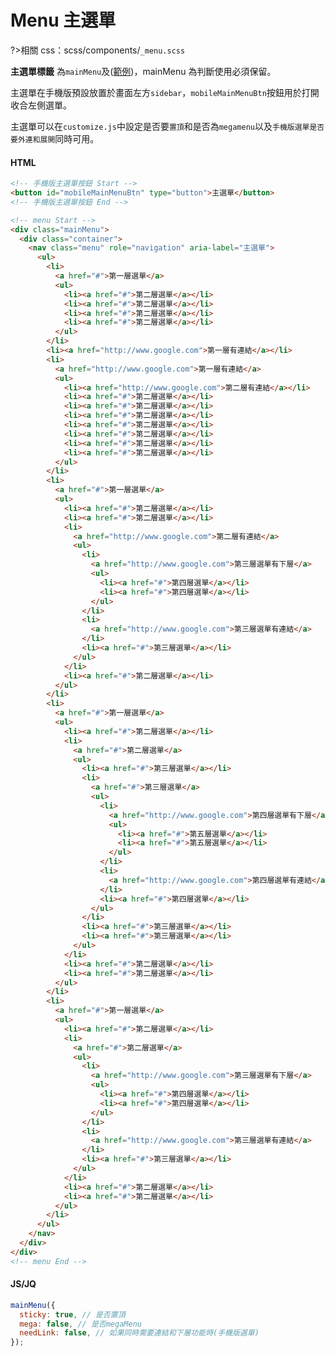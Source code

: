 # Menu 主選單

?>相關 css：scss/components/`_menu.scss`

**主選單標籤**
為`mainMenu`及([範例](https://hywebu00.github.io/HyUI_5/mp.html))，mainMenu 為判斷使用必須保留。

主選單在手機版預設放置於畫面左方`sidebar`，`mobileMainMenuBtn`按鈕用於打開收合左側選單。

主選單可以在`customize.js`中設定是否要`置頂`和是否為`megamenu`以及`手機版選單是否要外連和展開`同時可用。

<!-- **範例**

<div class="mainMenu">
  <div class="container">
    <nav class="menu" role="navigation" aria-label="主選單">
      <ul>
        <li>
          <a href="#">第一層選單</a>
          <ul>
            <li><a href="#">第二層選單</a></li>
            <li><a href="#">第二層選單</a></li>
            <li><a href="#">第二層選單</a></li>
            <li><a href="#">第二層選單</a></li>
          </ul>
        </li>
        <li><a href="http://www.google.com">第一層有連結</a></li>
        <li>
          <a href="http://www.google.com">第一層有連結</a>
          <ul>
            <li><a href="http://www.google.com">第二層有連結</a></li>
            <li><a href="#">第二層選單</a></li>
            <li><a href="#">第二層選單</a></li>
            <li><a href="#">第二層選單</a></li>
            <li><a href="#">第二層選單</a></li>
            <li><a href="#">第二層選單</a></li>
            <li><a href="#">第二層選單</a></li>
            <li><a href="#">第二層選單</a></li>
          </ul>
        </li>
        <li>
          <a href="#">第一層選單</a>
          <ul>
            <li><a href="#">第二層選單</a></li>
            <li><a href="#">第二層選單</a></li>
            <li>
              <a href="http://www.google.com">第二層有連結</a>
              <ul>
                <li>
                  <a href="http://www.google.com">第三層選單有下層</a>
                  <ul>
                    <li><a href="#">第四層選單</a></li>
                    <li><a href="#">第四層選單</a></li>
                  </ul>
                </li>
                <li>
                  <a href="http://www.google.com">第三層選單有連結</a>
                </li>
                <li><a href="#">第三層選單</a></li>
              </ul>
            </li>
            <li><a href="#">第二層選單</a></li>
          </ul>
        </li>
        <li>
          <a href="#">第一層選單</a>
          <ul>
            <li><a href="#">第二層選單</a></li>
            <li>
              <a href="#">第二層選單</a>
              <ul>
                <li><a href="#">第三層選單</a></li>
                <li>
                  <a href="#">第三層選單</a>
                  <ul>
                    <li>
                      <a href="http://www.google.com">第四層選單有下層</a>
                      <ul>
                        <li><a href="#">第五層選單</a></li>
                        <li><a href="#">第五層選單</a></li>
                      </ul>
                    </li>
                    <li>
                      <a href="http://www.google.com">第四層選單有連結</a>
                    </li>
                    <li><a href="#">第四層選單</a></li>
                  </ul>
                </li>
                <li><a href="#">第三層選單</a></li>
                <li><a href="#">第三層選單</a></li>
              </ul>
            </li>
            <li><a href="#">第二層選單</a></li>
            <li><a href="#">第二層選單</a></li>
          </ul>
        </li>
        <li>
          <a href="#">第一層選單</a>
          <ul>
            <li><a href="#">第二層選單</a></li>
            <li>
              <a href="#">第二層選單</a>
              <ul>
                <li>
                  <a href="http://www.google.com">第三層選單有下層</a>
                  <ul>
                    <li><a href="#">第四層選單</a></li>
                    <li><a href="#">第四層選單</a></li>
                  </ul>
                </li>
                <li>
                  <a href="http://www.google.com">第三層選單有連結</a>
                </li>
                <li><a href="#">第三層選單</a></li>
              </ul>
            </li>
            <li><a href="#">第二層選單</a></li>
            <li><a href="#">第二層選單</a></li>
          </ul>
        </li>
      </ul>
    </nav>
  </div>
</div> -->

<!-- tabs:start -->

#### **HTML**

```html
<!-- 手機版主選單按鈕 Start -->
<button id="mobileMainMenuBtn" type="button">主選單</button>
<!-- 手機版主選單按鈕 End -->

<!-- menu Start -->
<div class="mainMenu">
  <div class="container">
    <nav class="menu" role="navigation" aria-label="主選單">
      <ul>
        <li>
          <a href="#">第一層選單</a>
          <ul>
            <li><a href="#">第二層選單</a></li>
            <li><a href="#">第二層選單</a></li>
            <li><a href="#">第二層選單</a></li>
            <li><a href="#">第二層選單</a></li>
          </ul>
        </li>
        <li><a href="http://www.google.com">第一層有連結</a></li>
        <li>
          <a href="http://www.google.com">第一層有連結</a>
          <ul>
            <li><a href="http://www.google.com">第二層有連結</a></li>
            <li><a href="#">第二層選單</a></li>
            <li><a href="#">第二層選單</a></li>
            <li><a href="#">第二層選單</a></li>
            <li><a href="#">第二層選單</a></li>
            <li><a href="#">第二層選單</a></li>
            <li><a href="#">第二層選單</a></li>
            <li><a href="#">第二層選單</a></li>
          </ul>
        </li>
        <li>
          <a href="#">第一層選單</a>
          <ul>
            <li><a href="#">第二層選單</a></li>
            <li><a href="#">第二層選單</a></li>
            <li>
              <a href="http://www.google.com">第二層有連結</a>
              <ul>
                <li>
                  <a href="http://www.google.com">第三層選單有下層</a>
                  <ul>
                    <li><a href="#">第四層選單</a></li>
                    <li><a href="#">第四層選單</a></li>
                  </ul>
                </li>
                <li>
                  <a href="http://www.google.com">第三層選單有連結</a>
                </li>
                <li><a href="#">第三層選單</a></li>
              </ul>
            </li>
            <li><a href="#">第二層選單</a></li>
          </ul>
        </li>
        <li>
          <a href="#">第一層選單</a>
          <ul>
            <li><a href="#">第二層選單</a></li>
            <li>
              <a href="#">第二層選單</a>
              <ul>
                <li><a href="#">第三層選單</a></li>
                <li>
                  <a href="#">第三層選單</a>
                  <ul>
                    <li>
                      <a href="http://www.google.com">第四層選單有下層</a>
                      <ul>
                        <li><a href="#">第五層選單</a></li>
                        <li><a href="#">第五層選單</a></li>
                      </ul>
                    </li>
                    <li>
                      <a href="http://www.google.com">第四層選單有連結</a>
                    </li>
                    <li><a href="#">第四層選單</a></li>
                  </ul>
                </li>
                <li><a href="#">第三層選單</a></li>
                <li><a href="#">第三層選單</a></li>
              </ul>
            </li>
            <li><a href="#">第二層選單</a></li>
            <li><a href="#">第二層選單</a></li>
          </ul>
        </li>
        <li>
          <a href="#">第一層選單</a>
          <ul>
            <li><a href="#">第二層選單</a></li>
            <li>
              <a href="#">第二層選單</a>
              <ul>
                <li>
                  <a href="http://www.google.com">第三層選單有下層</a>
                  <ul>
                    <li><a href="#">第四層選單</a></li>
                    <li><a href="#">第四層選單</a></li>
                  </ul>
                </li>
                <li>
                  <a href="http://www.google.com">第三層選單有連結</a>
                </li>
                <li><a href="#">第三層選單</a></li>
              </ul>
            </li>
            <li><a href="#">第二層選單</a></li>
            <li><a href="#">第二層選單</a></li>
          </ul>
        </li>
      </ul>
    </nav>
  </div>
</div>
<!-- menu End -->
```

#### **JS/JQ**

```javascript
mainMenu({
  sticky: true, // 是否置頂
  mega: false, // 是否megaMenu
  needLink: false, // 如果同時需要連結和下層功能時(手機版選單)
});
```

<!-- tabs:end -->

<style>
  .mainMenu{
    position:relative;
    z-index:5;
    display:block !important;
  }
  #mobileMenu{
    opacity: 1 !important;
    display: block !important;
    transform: translateX(0px) !important;
    position:relative !important;
  }
</style>
<script>
// mainMenu({
//   sticky: false, // 是否置頂
//   mega: false, // 是否megaMenu
//   needLink: false, // 如果同時需要連結和下層功能時(手機版選單)
// });
</script>
